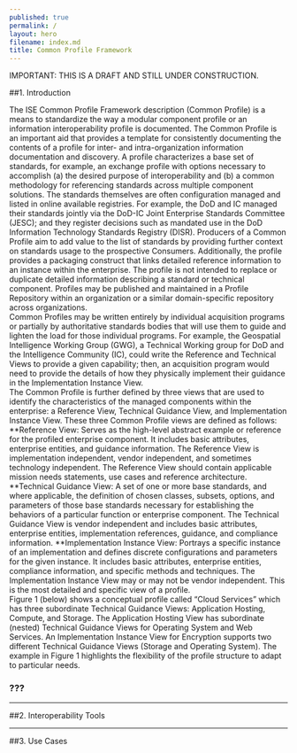 ```yaml
---
published: true
permalink: /
layout: hero
filename: index.md
title: Common Profile Framework
---
```


IMPORTANT: THIS IS A DRAFT AND STILL UNDER CONSTRUCTION.

##1. Introduction

The ISE Common Profile Framework description (Common Profile) is a means to standardize the way a modular component profile or an information interoperability profile is documented.  The Common Profile is an important aid that provides a template for consistently documenting the contents of a profile for inter- and intra-organization information documentation and discovery.  A profile characterizes a base set of standards, for example, an exchange profile with options necessary to accomplish (a) the desired purpose of interoperability and (b) a common methodology for referencing standards across multiple component solutions.    The standards themselves are often configuration managed and listed in online available registries.  For example, the DoD and IC managed their standards jointly via the DoD-IC Joint Enterprise Standards Committee (JESC); and they register decisions such as mandated use in the DoD Information Technology Standards Registry (DISR).  Producers of a Common Profile aim to add value to the list of standards by providing further context on standards usage to the prospective Consumers.
Additionally, the profile provides a packaging construct that links detailed reference information to an instance within the enterprise.  The profile is not intended to replace or duplicate detailed information describing a standard or technical component.  Profiles may be published and maintained in a Profile Repository within an organization or a similar domain-specific repository across organizations.   
Common Profiles may be written entirely by individual acquisition programs or partially by authoritative standards bodies that will use them to guide and lighten the load for those individual programs.  For example, the Geospatial Intelligence Working Group (GWG), a Technical Working group for DoD and the Intelligence Community (IC), could write the Reference and Technical Views to provide a given capability; then, an acquisition program would need to provide the details of how they physically implement their guidance in the Implementation Instance View.  
The Common Profile is further defined by three views that are used to identify the characteristics of the managed components within the enterprise: a Reference View, Technical Guidance View, and Implementation Instance View. These three Common Profile views are defined as follows:  
**Reference View:  Serves as the high-level abstract example or reference for the profiled enterprise component. It includes basic attributes, enterprise entities, and guidance information. The Reference View is implementation independent, vendor independent, and sometimes technology independent.  The Reference View should contain applicable mission needs statements, use cases and reference architecture.  
**Technical Guidance View:  A set of one or more base standards, and where applicable, the definition of chosen classes, subsets, options, and parameters of those base standards necessary for establishing the behaviors of a particular function or enterprise component. The Technical Guidance View is vendor independent and includes basic attributes, enterprise entities, implementation references, guidance, and compliance information.
**Implementation Instance View: Portrays a specific instance of an implementation and defines discrete configurations and parameters for the given instance. It includes basic attributes, enterprise entities, compliance information, and specific methods and techniques.  The Implementation Instance View may or may not be vendor independent. This is the most detailed and specific view of a profile.  
Figure 1 (below) shows a conceptual profile called “Cloud Services” which has three subordinate Technical Guidance Views:   Application Hosting, Compute, and Storage. The Application Hosting View has subordinate (nested) Technical Guidance Views for Operating System and Web Services. An Implementation Instance View for Encryption supports two different Technical Guidance Views (Storage and Operating System). The example in Figure 1 highlights the flexibility of the profile structure to adapt to particular needs.


<h3>???</h3>



----------------

##2. Interoperability Tools




----------------

##3. Use Cases



